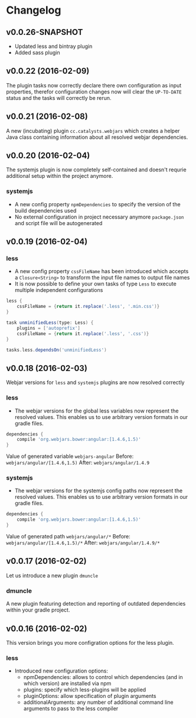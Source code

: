 # Changelog

## v0.0.26-SNAPSHOT
* Updated less and bintray plugin
* Added sass plugin

## v0.0.22 (2016-02-09)

The plugin tasks now correctly declare there own configuration as input properties, therefor configuration changes now will clear the `UP-TO-DATE` status and the tasks will correctly be rerun.

## v0.0.21 (2016-02-08)

A new (incubating) plugin `cc.catalysts.webjars` which creates a helper Java class containing information about all resolved webjar dependencies.

## v0.0.20 (2016-02-04)

The systemjs plugin is now completely self-contained and doesn't requrie additional setup within the project anymore.

### systemjs
* A new config property `npmDependencies` to specify the version of the build dependencies used
* No external configuration in project necessary anymore `package.json` and script file will be autogenerated

## v0.0.19 (2016-02-04)

### less
* A new config property `cssFileName` has been introduced which accepts a `Closure<String>` to transform the input file names to output file names
* It is now possible to define your own tasks of type `Less` to execute multiple independent configurations
```groovy
less {
    cssFileName = {return it.replace('.less', '.min.css')}
}

task unminifiedLess(type: Less) {
    plugins = ['autoprefix']
    cssFileName = {return it.replace('.less', '.css')}
}

tasks.less.dependsOn('unminifiedLess')
```

## v0.0.18 (2016-02-03)

Webjar versions for `less` and `systemjs` plugins are now resolved correctly

### less
* The webjar versions for the global less variables now represent the resolved values.
This enables us to use arbitrary version formats in our gradle files.
```groovy
dependencies {
    compile 'org.webjars.bower:angular:[1.4.6,1.5)'
}
```
Value of generated variable `webjars-angular`
Before: `webjars/angular/[1.4.6,1.5)`
After: `webjars/angular/1.4.9`

### systemjs
* The webjar versions for the systemjs config paths now represent the resolved values.
This enables us to use arbitrary version formats in our gradle files.
```groovy
dependencies {
    compile 'org.webjars.bower:angular:[1.4.6,1.5)'
}
```
Value of generated path `webjars/angular/*`
Before: `webjars/angular/[1.4.6,1.5)/*`
After: `webjars/angular/1.4.9/*`

## v0.0.17 (2016-02-02)

Let us introduce a new plugin `dmuncle`

### dmuncle
A new plugin featuring detection and reporting of outdated dependencies within your gradle project.

## v0.0.16 (2016-02-02)

This version brings you more configration options for the less plugin.

### less
* Introduced new configuration options:
  - npmDependencies: allows to control which dependencies (and in which version) are installed via npm
  - plugins: specify which less-plugins will be applied
  - pluginOptions: allow specification of plugin arguments
  - additionalArguments: any number of additional command line arguments to pass to the less compiler

